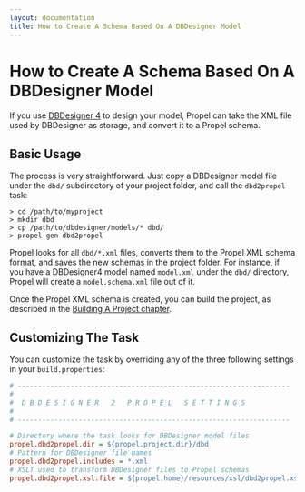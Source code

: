 ```yaml
---
layout: documentation
title: How to Create A Schema Based On A DBDesigner Model
---
```


# How to Create A Schema Based On A DBDesigner Model #

If you use [DBDesigner 4](http://www.fabforce.net/dbdesigner4/) to design your model, Propel can take the XML file used by DBDesigner as storage, and convert it to a Propel schema.

## Basic Usage ##

The process is very straightforward. Just copy a DBDesigner model file under the `dbd/` subdirectory of your project folder, and call the `dbd2propel` task:

```
> cd /path/to/myproject
> mkdir dbd
> cp /path/to/dbdesigner/models/* dbd/
> propel-gen dbd2propel
```

Propel looks for all `dbd/*.xml` files, converts them to the Propel XML schema format, and saves the new schemas in the project folder. For instance, if you have a DBDesigner4 model named `model.xml` under the `dbd/` directory, Propel will create a `model.schema.xml` file out of it.

Once the Propel XML schema is created, you can build the project, as described in the [Building A Project chapter](../documentation/02-buildtime).

## Customizing The Task ##

You can customize the task by overriding any of the three following settings in your `build.properties`:

```ini
# -------------------------------------------------------------------
#
#  D B D E S I G N E R   2   P R O P E L   S E T T I N G S
#
# -------------------------------------------------------------------

# Directory where the task looks for DBDesigner model files
propel.dbd2propel.dir = ${propel.project.dir}/dbd
# Pattern for DBDesigner file names
propel.dbd2propel.includes = *.xml
# XSLT used to transform DBDesigner files to Propel schemas
propel.dbd2propel.xsl.file = ${propel.home}/resources/xsl/dbd2propel.xsl
```
